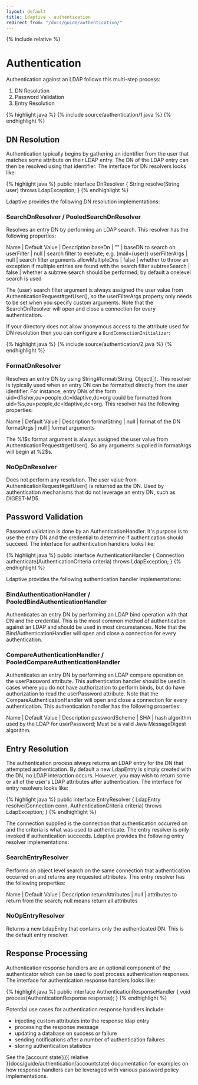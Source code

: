 ```yaml
---
layout: default
title: Ldaptive - authentication
redirect_from: "/docs/guide/authentication/"
---
```


{% include relative %}

# Authentication

Authentication against an LDAP follows this multi-step process:

1. DN Resolution
2. Password Validation
3. Entry Resolution

{% highlight java %}
{% include source/authentication/1.java %}
{% endhighlight %}

## DN Resolution

Authentication typically begins by gathering an identifier from the user that matches some attribute on their LDAP entry. The DN of the LDAP entry can then be resolved using that identifier. The interface for DN resolvers looks like:

{% highlight java %}
public interface DnResolver
{
  String resolve(String user) throws LdapException;
}
{% endhighlight %}

Ldaptive provides the following DN resolution implementations:

### SearchDnResolver / PooledSearchDnResolver

Resolves an entry DN by performing an LDAP search. This resolver has the following properties:

Name | Default Value | Description
baseDn | "" | baseDN to search on
userFilter | null | search filter to execute; e.g. (mail={user})
userFilterArgs | null | search filter arguments
allowMultipleDns | false | whether to throw an exception if multiple entries are found with the search filter
subtreeSearch | false | whether a subtree search should be performed; by default a onelevel search is used

The {user} search filter argument is always assigned the user value from AuthenticationRequest#getUser(), so the userFilterArgs property only needs to be set when you specify custom arguments. Note that the SearchDnResolver will open and close a connection for every authentication.

If your directory does not allow anonymous access to the attribute used for DN resolution then you can configure a `BindConnectionInitializer`:

{% highlight java %}
{% include source/authentication/2.java %}
{% endhighlight %}

### FormatDnResolver

Resolves an entry DN by using String#format(String, Object[]). This resolver is typically used when an entry DN can be formatted directly from the user identifier. For instance, entry DNs of the form uid=dfisher,ou=people,dc=ldaptive,dc=org could be formatted from uid=%s,ou=people,dc=ldaptive,dc=org. This resolver has the following properties:

Name | Default Value | Description 
formatString | null | format of the DN
formatArgs | null | format arguments

The %1$s format argument is always assigned the user value from AuthenticationRequest#getUser(). So any arguments supplied in formatArgs will begin at %2$s.

### NoOpDnResolver

Does not perform any resolution. The user value from AuthenticationRequest#getUser() is returned as the DN. Used by authentication mechanisms that do not leverage an entry DN, such as DIGEST-MD5.

## Password Validation

Password validation is done by an AuthenticationHandler. It's purpose is to use the entry DN and the credential to determine if authentication should succeed. The interface for authentication handlers looks like:

{% highlight java %}
public interface AuthenticationHandler
{
  Connection authenticate(AuthenticationCriteria criteria) throws LdapException;
}
{% endhighlight %}

Ldaptive provides the following authentication handler implementations:

### BindAuthenticationHandler / PooledBindAuthenticationHandler

Authenticates an entry DN by performing an LDAP bind operation with that DN and the credential. This is the most common method of authentication against an LDAP and should be used in most circumstances. Note that the BindAuthenticationHandler will open and close a connection for every authentication.

### CompareAuthenticationHandler / PooledCompareAuthenticationHandler

Authenticates an entry DN by performing an LDAP compare operation on the userPassword attribute. This authentication handler should be used in cases where you do not have authorization to perform binds, but do have authorization to read the userPassword attribute. Note that the CompareAuthenticationHandler will open and close a connection for every authentication. This authentication handler has the following properties:

Name | Default Value | Description
passwordScheme | SHA | hash algorithm used by the LDAP for userPassword; Must be a valid Java MessageDigest algorithm.

## Entry Resolution

The authentication process always returns an LDAP entry for the DN that attempted authentication. By default a new LdapEntry is simply created with the DN, no LDAP interaction occurs. However, you may wish to return some or all of the user's LDAP attributes after authentication. The interface for entry resolvers looks like:

{% highlight java %}
public interface EntryResolver
{
  LdapEntry resolve(Connection conn, AuthenticationCriteria criteria) throws LdapException;
}
{% endhighlight %}

The connection supplied is the connection that authentication occurred on and the criteria is what was used to authenticate. The entry resolver is only invoked if authentication succeeds. Ldaptive provides the following entry resolver implementations:

### SearchEntryResolver

Performs an object level search on the same connection that authentication occurred on and returns any requested attributes. This entry resolver has the following properties:

Name | Default Value | Description
returnAttributes | null | attributes to return from the search; null means return all attributes

### NoOpEntryResolver

Returns a new LdapEntry that contains only the authenticated DN. This is the default entry resolver.

## Response Processing

Authentication response handlers are an optional component of the authenticator which can be used to post process authentication responses. The interface for authentication response handlers looks like:

{% highlight java %}
public interface AuthenticationResponseHandler
{
  void process(AuthenticationResponse response);
}
{% endhighlight %}

Potential use cases for authentication response handlers include:
- injecting custom attributes into the response ldap entry
- processing the response message
- updating a database on success or failure
- sending notifications after a number of authentication failures
- storing authentication statistics

See the [account state]({{ relative }}docs/guide/authentication/accountstate) documentation for examples on how response handlers can be leveraged with various password policy implementations.

